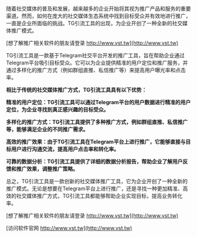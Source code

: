 随着社交媒体的普及和发展，越来越多的企业开始将其视为推广产品和服务的重要渠道。然而，如何在庞大的社交媒体生态系统中找到目标受众并有效地进行推广，一直是企业所面临的挑战。TG引流工具的出现，为企业开创了一种全新的社交媒体推广模式。

[想了解推广相关软件的朋友请登录 http://www.vst.tw](http://www.vst.tw)

TG引流工具是一款基于Telegram社交平台开发的推广工具，旨在帮助企业通过Telegram平台吸引目标受众。它可以为企业提供精准的用户定位和推广服务，并通过多样化的推广方式（例如群组直推、私信推广等）来提高用户曝光率和点击率。

**相比于传统的社交媒体推广方式，TG引流工具具有以下优势：**

**精准的用户定位：TG引流工具可以通过Telegram平台的用户数据进行精准的用户定位，为企业寻找到真正感兴趣的目标受众。**

**多样化的推广方式：TG引流工具提供了多种推广方式，例如群组直推、私信推广等，能够满足企业的不同推广需求。**

**高效的推广效果：由于TG引流工具在Telegram平台上进行推广，它能够直接与目标用户进行沟通交流，提高用户点击率和转化率。**

**可靠的数据分析：TG引流工具提供了详细的数据分析报告，帮助企业了解用户反馈和推广效果，调整推广策略。**

总之，TG引流工具是一款创新的社交媒体推广工具，它为企业开创了一种全新的推广模式。无论是想要在Telegram平台上进行推广，还是寻找一种更加精准、高效的社交媒体推广方式，TG引流工具都能够帮助企业实现目标，提高业务转化率。

[想了解推广相关软件的朋友请登录 http://www.vst.tw](http://www.vst.tw)


[访问软件官网 http://www.vst.tw](http://www.vst.tw)
